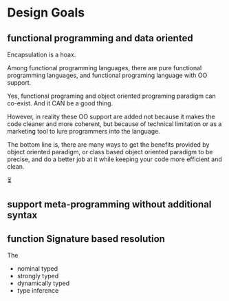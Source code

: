 # Design Goals

## functional programming and data oriented

Encapsulation is a hoax.

Among functional programming languages,
there are pure functional programming languages,
and functional programing language with OO support.

Yes, functional programing and object oriented programing paradigm can co-exist.
And it CAN be a good thing.

However, in reality these OO support are added not because it makes the code cleaner and more coherent,
but because of technical limitation or as a marketing tool to lure programmers into the language.

The bottom line is, there are many ways to get the benefits provided by object oriented paradigm,
or class based object oriented paradigm to be precise,
and do a better job at it while keeping your code more efficient and clean.

⏳

## support meta-programming without additional syntax

## function Signature based resolution

The

- nominal typed
- strongly typed
- dynamically typed
- type inference
